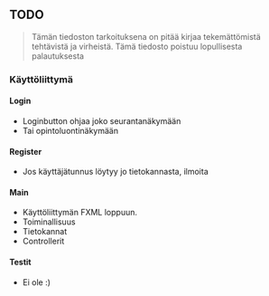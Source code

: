 ## TODO
> Tämän tiedoston tarkoituksena on pitää kirjaa tekemättömistä tehtävistä ja virheistä.
> Tämä tiedosto poistuu lopullisesta palautuksesta

### Käyttöliittymä
#### Login
 - Loginbutton ohjaa joko seurantanäkymään
 - Tai opintoluontinäkymään

#### Register
 - Jos käyttäjätunnus löytyy jo tietokannasta, ilmoita

#### Main
 - Käyttöliittymän FXML loppuun. 
 - Toiminallisuus
 - Tietokannat
 - Controllerit

#### Testit
 - Ei ole :)

